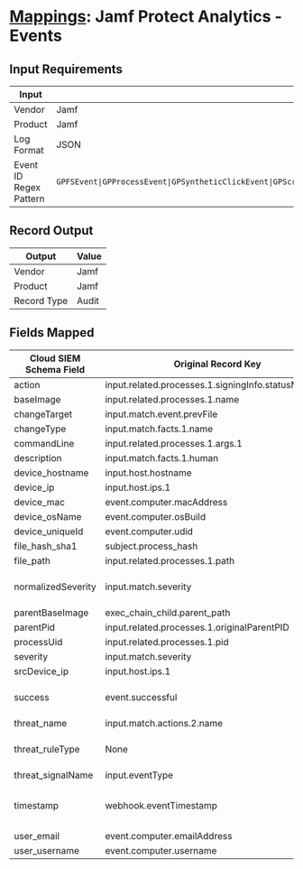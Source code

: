 # [Mappings](README.md): Jamf Protect Analytics - Events

## Input Requirements

|Input|Value|
|-----|-----|
|Vendor|Jamf|
|Product|Jamf|
|Log Format|JSON|
|Event ID Regex Pattern|`GPFSEvent\|GPProcessEvent\|GPSyntheticClickEvent\|GPScreenshotEvent\|GPUSBEvent\|GPDownloadEvents\|^MRT\|Malware.*\|Gatekeeper.*\|Keylog.*`|

## Record Output

|Output|Value|
|------|-----|
|Vendor|Jamf|
|Product|Jamf|
|Record Type|Audit|

## Fields Mapped

|Cloud SIEM Schema Field|Original Record Key|Notes|
|-----------------------|-------------------|-----|
|action|input.related.processes.1.signingInfo.statusMessage||
|baseImage|input.related.processes.1.name||
|changeTarget|input.match.event.prevFile||
|changeType|input.match.facts.1.name||
|commandLine|input.related.processes.1.args.1||
|description|input.match.facts.1.human||
|device_hostname|input.host.hostname||
|device_ip|input.host.ips.1||
|device_mac|event.computer.macAddress||
|device_osName|event.computer.osBuild||
|device_uniqueId|event.computer.udid||
|file_hash_sha1|subject.process_hash||
|file_path|input.related.processes.1.path||
|normalizedSeverity|input.match.severity|This is a lookup field. More info to come in the catalog later...|
|parentBaseImage|exec_chain_child.parent_path||
|parentPid|input.related.processes.1.originalParentPID||
|processUid|input.related.processes.1.pid||
|severity|input.match.severity||
|srcDevice_ip|input.host.ips.1||
|success|event.successful|This is a lookup field. More info to come in the catalog later...|
|threat_name|input.match.actions.2.name||
|threat_ruleType|None|The static text `direct` is populated in this schema field.|
|threat_signalName|input.eventType||
|timestamp|webhook.eventTimestamp|We expect the orginal record value of `webhook.eventTimestamp` is in the format `epoch`|
|user_email|event.computer.emailAddress||
|user_username|event.computer.username||

